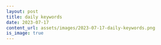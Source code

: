 ```yaml
---
layout: post
title: daily keywords
date: 2023-07-17
content_url: assets/images/2023-07-17-daily-keywords.png
is_image: true
---
```

